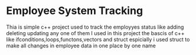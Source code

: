 <h1>Employee System Tracking</h1>
Thia is simple c++ project used to track the employyes status like adding deleting updating any one of them
I used in this project the bascis of c++ like ifconditions,loops,functons,vectors and struct 
espicially i used struct to make all changes in employee data in one place by one name
